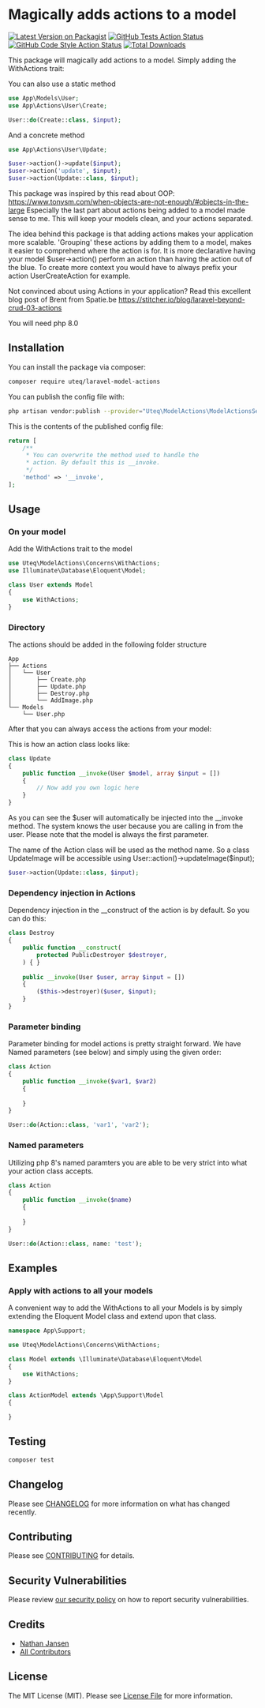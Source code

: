 # Magically adds actions to a model

[![Latest Version on Packagist](https://img.shields.io/packagist/v/uteq/laravel-model-actions.svg?style=flat-square)](https://packagist.org/packages/uteq/laravel-model-actions)
[![GitHub Tests Action Status](https://img.shields.io/github/workflow/status/uteq/laravel-model-actions/run-tests?label=tests)](https://github.com/uteq/laravel-model-actions/actions?query=workflow%3ATests+branch%3Amaster)
[![GitHub Code Style Action Status](https://img.shields.io/github/workflow/status/uteq/laravel-model-actions/Check%20&%20fix%20styling?label=code%20style)](https://github.com/uteq/laravel-model-actions/actions?query=workflow%3A"Check+%26+fix+styling"+branch%3Amaster)
[![Total Downloads](https://img.shields.io/packagist/dt/uteq/laravel-model-actions.svg?style=flat-square)](https://packagist.org/packages/uteq/laravel-model-actions)


This package will magically add actions to a model. Simply adding the WithActions trait:


You can also use a static method
```php
use App\Models\User;
use App\Actions\User\Create;

User::do(Create::class, $input);
```

And a concrete method
```php
use App\Actions\User\Update;

$user->action()->update($input);
$user->action('update', $input);
$user->action(Update::class, $input);
```

This package was inspired by this read about OOP: https://www.tonysm.com/when-objects-are-not-enough/#objects-in-the-large
Especially the last part about actions being added to a model made sense to me.
This will keep your models clean, and your actions separated.

The idea behind this package is that adding actions makes your application more scalable.
'Grouping' these actions by adding them to a model, makes it easier to comprehend where the action is for. It is more declarative having your model $user->action() perform an action than having the action out of the blue. To create more context you would have to always prefix your action UserCreateAction for example. 

Not convinced about using Actions in your application? Read this excellent blog post of Brent from Spatie.be  https://stitcher.io/blog/laravel-beyond-crud-03-actions

You will need php 8.0

## Installation

You can install the package via composer:

```bash
composer require uteq/laravel-model-actions
```

You can publish the config file with:
```bash
php artisan vendor:publish --provider="Uteq\ModelActions\ModelActionsServiceProvider" --tag="laravel-model-actions-config"
```

This is the contents of the published config file:

```php
return [
    /**
     * You can overwrite the method used to handle the
     * action. By default this is __invoke.
     */
    'method' => '__invoke',    
];
```
## Usage

### On your model
Add the WithActions trait to the model
```php
use Uteq\ModelActions\Concerns\WithActions;
use Illuminate\Database\Eloquent\Model;

class User extends Model
{
    use WithActions;
}
```

### Directory

The actions should be added in the following folder structure

```
App
├── Actions
│   └── User
│       ├── Create.php 
│       ├── Update.php 
│       ├── Destroy.php
│       └── AddImage.php
└── Models
    └── User.php
```



After that you can always access the actions from your model:

This is how an action class looks like:

```php
class Update
{
    public function __invoke(User $model, array $input = [])
    {
        // Now add you own logic here
    }
}
```
As you can see the $user will automatically be injected into the __invoke method. The system knows the user because you are calling in from the user. Please note that the model is always the first parameter.

The name of the Action class will be used as the method name.
So a class UpdateImage will be accessible using User::action()->updateImage($input); 

```php
$user->action(Update::class, $input);
```

### Dependency injection in Actions
Dependency injection in the __construct of the action is by default.
So you can do this:

```php
class Destroy
{
    public function __construct(
        protected PublicDestroyer $destroyer,
    ) { }
    
    public __invoke(User $user, array $input = [])
    {
        ($this->destroyer)($user, $input);
    }
}
```

### Parameter binding
Parameter binding for model actions is pretty straight forward. We have Named parameters (see below) and simply using the given order:

```php
class Action
{
    public function __invoke($var1, $var2)
    {
    
    }
}
```

```php
User::do(Action::class, 'var1', 'var2');
```

### Named parameters
Utilizing php 8's named paramters you are able to be very strict into what your action class accepts.

```php
class Action
{
    public function __invoke($name)
    {
    
    }
}
```


```php
User::do(Action::class, name: 'test');
```

## Examples

### Apply with actions to all your models
A convenient way to add the WithActions to all your Models is by simply extending the Eloquent Model class and extend upon that class.

```php
namespace App\Support;

use Uteq\ModelActions\Concerns\WithActions;

class Model extends \Illuminate\Database\Eloquent\Model
{
    use WithActions;
}
```

```php
class ActionModel extends \App\Support\Model
{

} 
```


## Testing

```bash
composer test
```

## Changelog

Please see [CHANGELOG](CHANGELOG.md) for more information on what has changed recently.

## Contributing

Please see [CONTRIBUTING](.github/CONTRIBUTING.md) for details.

## Security Vulnerabilities

Please review [our security policy](../../security/policy) on how to report security vulnerabilities.

## Credits

- [Nathan Jansen](https://github.com/nathanjansen)
- [All Contributors](../../contributors)

## License

The MIT License (MIT). Please see [License File](LICENSE.md) for more information.
